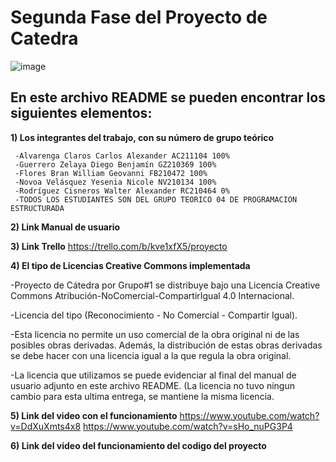 # Segunda Fase del Proyecto de Catedra

![image](https://user-images.githubusercontent.com/79995182/115089981-d773aa80-9ed0-11eb-9057-cbb1d840ff46.png)

 ## En este archivo README se pueden encontrar los siguientes elementos:
 
**1) Los integrantes del trabajo, con su número de grupo teórico**

     -Alvarenga Claros Carlos Alexander AC211104 100%
     -Guerrero Zelaya Diego Benjamín GZ210369 100%
     -Flores Bran William Geovanni FB210472 100%
     -Novoa Velásquez Yesenia Nicole NV210134 100%
     -Rodríguez Cisneros Walter Alexander RC210464 0%
     -TODOS LOS ESTUDIANTES SON DEL GRUPO TEORICO 04 DE PROGRAMACION ESTRUCTURADA


**2) Link Manual de usuario**
    



**3) Link Trello**
    https://trello.com/b/kve1xfX5/proyecto
   

  

**4) El tipo de Licencias Creative Commons implementada**

   -Proyecto de Cátedra por Grupo#1 se distribuye bajo una Licencia Creative Commons Atribución-NoComercial-CompartirIgual 4.0 Internacional.
   
   -Licencia del tipo (Reconocimiento - No Comercial - Compartir Igual).
   
   -Esta licencia no permite un uso comercial de la obra original ni de las posibles obras derivadas. Además, la distribución de estas obras derivadas se debe hacer con una         licencia igual a la que regula la obra original.
   
   -La licencia que utilizamos se puede evidenciar al final del manual de usuario adjunto en este archivo README. (La licencia no tuvo ningun cambio para esta ultima entrega, se mantiene la misma licencia.
 

**5) Link del video con el funcionamiento**
     https://www.youtube.com/watch?v=DdXuXmts4x8
     https://www.youtube.com/watch?v=sHo_nuPG3P4
     
**6) Link del video del funcionamiento del codigo del proyecto**

     
 
